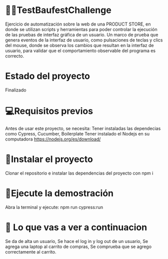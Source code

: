 # 👩‍💻TestBaufestChallenge
 
Ejercicio de automatización sobre la web de una PRODUCT STORE, en donde se utilizan scripts y herramientas para poder controlar la ejecución de las pruebas de interfaz gráfica de un usuario. Un marco de prueba que genera eventos de la interfaz de usuario, como pulsaciones de teclas y clics del mouse, donde se observa los cambios que resultan en la interfaz de usuario, para validar que el comportamiento observable del programa es correcto.

# Estado del proyecto

Finalizado

# 💻Requisitos previos

Antes de usar este proyecto, se necesita:
Tener instaladas las dependecias como Cypress, Cucumber, Boilerplate
Tener instalado el Nodejs  en su computadora https://nodejs.org/es/download/

 # 🚀Instalar el proyecto
 
Clonar el repositorio e instalar las dependencias del proyecto con npm i 

# 🚀Ejecute la demostración

Abra la terminal y ejecute: npm run cypress:run 

# 👀 Lo que vas a ver a continuacion

Se da de alta un usuario,
Se hace el log in y log out de un usuario,
Se agrega una laptop al carrito de compras,
Se comprueba que se agrego correctamente al carrito.
